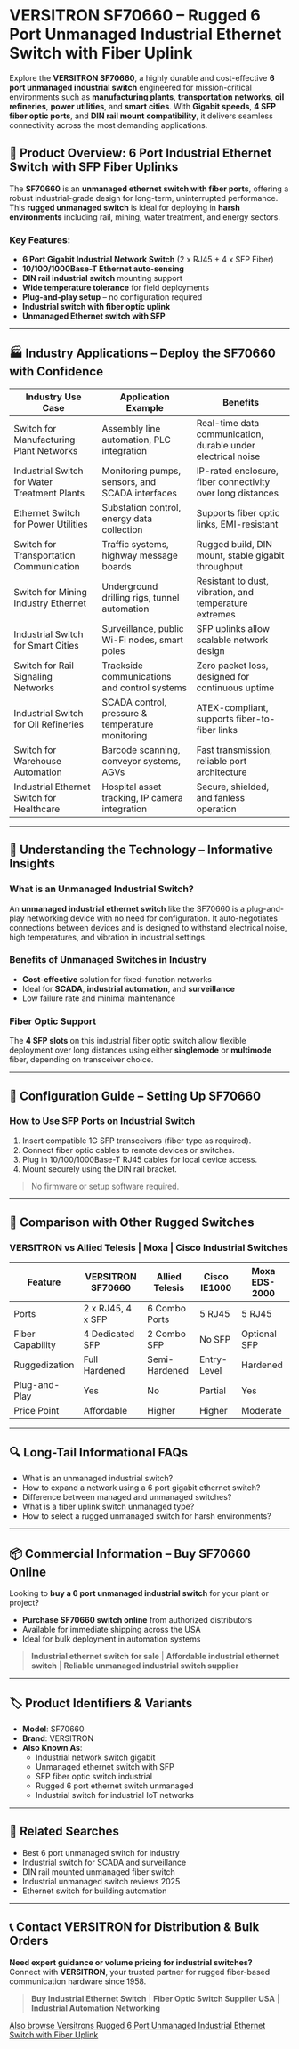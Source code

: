 # VERSITRON SF70660 – Rugged 6 Port Unmanaged Industrial Ethernet Switch with Fiber Uplink

Explore the **VERSITRON SF70660**, a highly durable and cost-effective **6 port unmanaged industrial switch** engineered for mission-critical environments such as **manufacturing plants**, **transportation networks**, **oil refineries**, **power utilities**, and **smart cities**. With **Gigabit speeds**, **4 SFP fiber optic ports**, and **DIN rail mount compatibility**, it delivers seamless connectivity across the most demanding applications.

## 🔧 Product Overview: 6 Port Industrial Ethernet Switch with SFP Fiber Uplinks

The **SF70660** is an **unmanaged ethernet switch with fiber ports**, offering a robust industrial-grade design for long-term, uninterrupted performance. This **rugged unmanaged switch** is ideal for deploying in **harsh environments** including rail, mining, water treatment, and energy sectors.

### Key Features:
- **6 Port Gigabit Industrial Network Switch** (2 x RJ45 + 4 x SFP Fiber)
- **10/100/1000Base-T Ethernet auto-sensing**
- **DIN rail industrial switch** mounting support
- **Wide temperature tolerance** for field deployments
- **Plug-and-play setup** – no configuration required
- **Industrial switch with fiber optic uplink**
- **Unmanaged Ethernet switch with SFP**

---

## 🏭 Industry Applications – Deploy the SF70660 with Confidence

| Industry Use Case                                | Application Example                                          | Benefits                                                         |
|--------------------------------------------------|---------------------------------------------------------------|------------------------------------------------------------------|
| Switch for Manufacturing Plant Networks          | Assembly line automation, PLC integration                     | Real-time data communication, durable under electrical noise     |
| Industrial Switch for Water Treatment Plants     | Monitoring pumps, sensors, and SCADA interfaces               | IP-rated enclosure, fiber connectivity over long distances       |
| Ethernet Switch for Power Utilities              | Substation control, energy data collection                    | Supports fiber optic links, EMI-resistant                        |
| Switch for Transportation Communication          | Traffic systems, highway message boards                       | Rugged build, DIN mount, stable gigabit throughput               |
| Switch for Mining Industry Ethernet              | Underground drilling rigs, tunnel automation                  | Resistant to dust, vibration, and temperature extremes           |
| Industrial Switch for Smart Cities               | Surveillance, public Wi-Fi nodes, smart poles                 | SFP uplinks allow scalable network design                        |
| Switch for Rail Signaling Networks               | Trackside communications and control systems                  | Zero packet loss, designed for continuous uptime                 |
| Industrial Switch for Oil Refineries             | SCADA control, pressure & temperature monitoring              | ATEX-compliant, supports fiber-to-fiber links                    |
| Switch for Warehouse Automation                  | Barcode scanning, conveyor systems, AGVs                      | Fast transmission, reliable port architecture                    |
| Industrial Ethernet Switch for Healthcare        | Hospital asset tracking, IP camera integration                | Secure, shielded, and fanless operation                          |

---

## 🧠 Understanding the Technology – Informative Insights

### What is an Unmanaged Industrial Switch?
An **unmanaged industrial ethernet switch** like the SF70660 is a plug-and-play networking device with no need for configuration. It auto-negotiates connections between devices and is designed to withstand electrical noise, high temperatures, and vibration in industrial settings.

### Benefits of Unmanaged Switches in Industry
- **Cost-effective** solution for fixed-function networks
- Ideal for **SCADA**, **industrial automation**, and **surveillance**
- Low failure rate and minimal maintenance

### Fiber Optic Support
The **4 SFP slots** on this industrial fiber optic switch allow flexible deployment over long distances using either **singlemode** or **multimode** fiber, depending on transceiver choice.

---

## 🔌 Configuration Guide – Setting Up SF70660

### How to Use SFP Ports on Industrial Switch
1. Insert compatible 1G SFP transceivers (fiber type as required).
2. Connect fiber optic cables to remote devices or switches.
3. Plug in 10/100/1000Base-T RJ45 cables for local device access.
4. Mount securely using the DIN rail bracket.

> No firmware or setup software required.

---

## 🔄 Comparison with Other Rugged Switches

### VERSITRON vs Allied Telesis | Moxa | Cisco Industrial Switches

| Feature                  | VERSITRON SF70660 | Allied Telesis | Cisco IE1000 | Moxa EDS-2000 |
|--------------------------|-------------------|----------------|--------------|---------------|
| Ports                    | 2 x RJ45, 4 x SFP | 6 Combo Ports  | 5 RJ45       | 5 RJ45        |
| Fiber Capability         | 4 Dedicated SFP   | 2 Combo SFP    | No SFP       | Optional SFP  |
| Ruggedization            | Full Hardened     | Semi-Hardened  | Entry-Level  | Hardened      |
| Plug-and-Play            | Yes               | No             | Partial      | Yes           |
| Price Point              | Affordable        | Higher         | Higher       | Moderate      |

---

## 🔍 Long-Tail Informational FAQs

- What is an unmanaged industrial switch?
- How to expand a network using a 6 port gigabit ethernet switch?
- Difference between managed and unmanaged switches?
- What is a fiber uplink switch unmanaged type?
- How to select a rugged unmanaged switch for harsh environments?

---

## 📦 Commercial Information – Buy SF70660 Online

Looking to **buy a 6 port unmanaged industrial switch** for your plant or project?

- **Purchase SF70660 switch online** from authorized distributors
- Available for immediate shipping across the USA
- Ideal for bulk deployment in automation systems

> **Industrial ethernet switch for sale** | **Affordable industrial ethernet switch** | **Reliable unmanaged industrial switch supplier**

---

## 🏷️ Product Identifiers & Variants

- **Model**: SF70660
- **Brand**: VERSITRON
- **Also Known As**:
  - Industrial network switch gigabit
  - Unmanaged ethernet switch with SFP
  - SFP fiber optic switch industrial
  - Rugged 6 port ethernet switch unmanaged
  - Industrial switch for industrial IoT networks

---

## 🔗 Related Searches

- Best 6 port unmanaged switch for industry
- Industrial switch for SCADA and surveillance
- DIN rail mounted unmanaged fiber switch
- Industrial unmanaged switch reviews 2025
- Ethernet switch for building automation

---

## 📞 Contact VERSITRON for Distribution & Bulk Orders

**Need expert guidance or volume pricing for industrial switches?**  
Connect with **VERSITRON**, your trusted partner for rugged fiber-based communication hardware since 1958.

> **Buy Industrial Ethernet Switch** | **Fiber Optic Switch Supplier USA** | **Industrial Automation Networking**

[Also browse Versitrons Rugged 6 Port Unmanaged Industrial Ethernet Switch with Fiber Uplink](https://www.versitron.com/collections/fiber-ethernet-unmanaged-switches)
